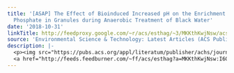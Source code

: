 ```yaml
---
title: '[ASAP] The Effect of Bioinduced Increased pH on the Enrichment of Calcium
  Phosphate in Granules during Anaerobic Treatment of Black Water'
date: '2018-10-31'
linkTitle: http://feedproxy.google.com/~r/acs/esthag/~3/MKKthKwjNsw/acs.est.8b03502
source: 'Environmental Science & Technology: Latest Articles (ACS Publications)'
description: |-
  <p><img src="https://pubs.acs.org/appl/literatum/publisher/achs/journals/content/esthag/0/esthag.ahead-of-print/acs.est.8b03502/20181031/images/medium/es-2018-03502t_0007.gif" alt="TOC Graphic"/></p><div><cite>Environmental Science & Technology</cite></div><div>DOI: 10.1021/acs.est.8b03502</div><div class="feedflare">
  <a href="http://feeds.feedburner.com/~ff/acs/esthag?a=MKKthKwjNsw:I6OlR-fR4IU:yIl2AUoC8zA"><img src="http://feeds.feedburner.com/~ff/acs/esthag?d=yIl2AUoC8zA" border="0"></img></a>
---
```

